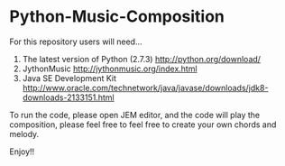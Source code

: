 # Python-Music-Composition

For this repository users will need...

1) The latest version of Python (2.7.3)
    http://python.org/download/
2) JythonMusic
    http://jythonmusic.org/index.html
3) Java SE Development Kit
    http://www.oracle.com/technetwork/java/javase/downloads/jdk8-downloads-2133151.html
    
To run the code, please open JEM editor, and the code will play the composition, please feel free to feel free to create your own chords and melody.

Enjoy!!


